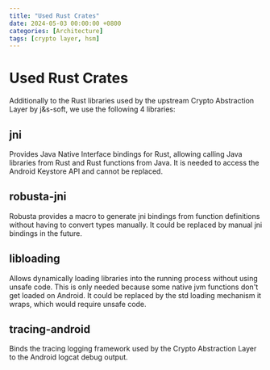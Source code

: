```yaml
---
title: "Used Rust Crates"
date: 2024-05-03 00:00:00 +0800
categories: [Architecture]
tags: [crypto layer, hsm]
---
```


# Used Rust Crates
Additionally to the Rust libraries used by the upstream Crypto Abstraction Layer by j&s-soft, we use the following 4 libraries:

## jni

Provides Java Native Interface bindings for Rust, allowing calling Java libraries from Rust and Rust functions from Java. It is needed to access the Android Keystore API and cannot be replaced.

## robusta-jni

Robusta provides a macro to generate jni bindings from function definitions without having to convert types manually. It could be replaced by manual jni bindings in the future.

## libloading

Allows dynamically loading libraries into the running process without using unsafe code. This is only needed because some native jvm functions don't get loaded on Android. It could be replaced by the std loading mechanism it wraps, which would require unsafe code.

## tracing-android

Binds the tracing logging framework used by the Crypto Abstraction Layer to the Android logcat debug output.